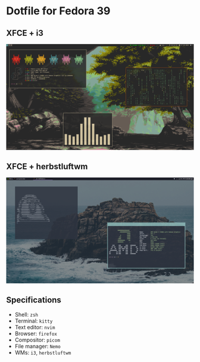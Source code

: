 # Dotfile for Fedora 39

## XFCE + i3
![Screenshot](./Screenshots/i3.png)

## XFCE + herbstluftwm
![Screenshot](./Screenshots/herbstluftwm.png)

## Specifications

- Shell: `zsh`
- Terminal: `kitty`
- Text editor: `nvim`
- Browser: `firefox`
- Compositor: `picom`
- File manager: `Nemo`
- WMs: `i3`, `herbstluftwm`
